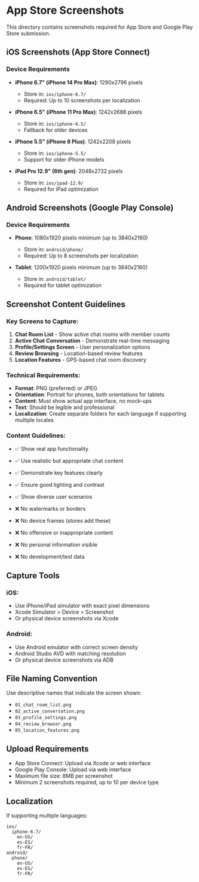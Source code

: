 # App Store Screenshots

This directory contains screenshots required for App Store and Google Play Store submission.

## iOS Screenshots (App Store Connect)

### Device Requirements

- **iPhone 6.7" (iPhone 14 Pro Max)**: 1290x2796 pixels
  - Store in: `ios/iphone-6.7/`
  - Required: Up to 10 screenshots per localization

- **iPhone 6.5" (iPhone 11 Pro Max)**: 1242x2688 pixels
  - Store in: `ios/iphone-6.5/`
  - Fallback for older devices

- **iPhone 5.5" (iPhone 8 Plus)**: 1242x2208 pixels
  - Store in: `ios/iphone-5.5/`
  - Support for older iPhone models

- **iPad Pro 12.9" (6th gen)**: 2048x2732 pixels
  - Store in: `ios/ipad-12.9/`
  - Required for iPad optimization

## Android Screenshots (Google Play Console)

### Device Requirements

- **Phone**: 1080x1920 pixels minimum (up to 3840x2160)
  - Store in: `android/phone/`
  - Required: Up to 8 screenshots per localization

- **Tablet**: 1200x1920 pixels minimum (up to 3840x2160)
  - Store in: `android/tablet/`
  - Required for tablet optimization

## Screenshot Content Guidelines

### Key Screens to Capture:

1. **Chat Room List** - Show active chat rooms with member counts
2. **Active Chat Conversation** - Demonstrate real-time messaging
3. **Profile/Settings Screen** - User personalization options
4. **Review Browsing** - Location-based review features
5. **Location Features** - GPS-based chat room discovery

### Technical Requirements:

- **Format**: PNG (preferred) or JPEG
- **Orientation**: Portrait for phones, both orientations for tablets
- **Content**: Must show actual app interface, no mock-ups
- **Text**: Should be legible and professional
- **Localization**: Create separate folders for each language if supporting multiple locales

### Content Guidelines:

- ✅ Show real app functionality
- ✅ Use realistic but appropriate chat content
- ✅ Demonstrate key features clearly
- ✅ Ensure good lighting and contrast
- ✅ Show diverse user scenarios

- ❌ No watermarks or borders
- ❌ No device frames (stores add these)
- ❌ No offensive or inappropriate content
- ❌ No personal information visible
- ❌ No development/test data

## Capture Tools

### iOS:
- Use iPhone/iPad simulator with exact pixel dimensions
- Xcode Simulator > Device > Screenshot
- Or physical device screenshots via Xcode

### Android:
- Use Android emulator with correct screen density
- Android Studio AVD with matching resolution
- Or physical device screenshots via ADB

## File Naming Convention

Use descriptive names that indicate the screen shown:
- `01_chat_room_list.png`
- `02_active_conversation.png`
- `03_profile_settings.png`
- `04_review_browser.png`
- `05_location_features.png`

## Upload Requirements

- App Store Connect: Upload via Xcode or web interface
- Google Play Console: Upload via web interface
- Maximum file size: 8MB per screenshot
- Minimum 2 screenshots required, up to 10 per device type

## Localization

If supporting multiple languages:
```
ios/
  iphone-6.7/
    en-US/
    es-ES/
    fr-FR/
android/
  phone/
    en-US/
    es-ES/
    fr-FR/
```